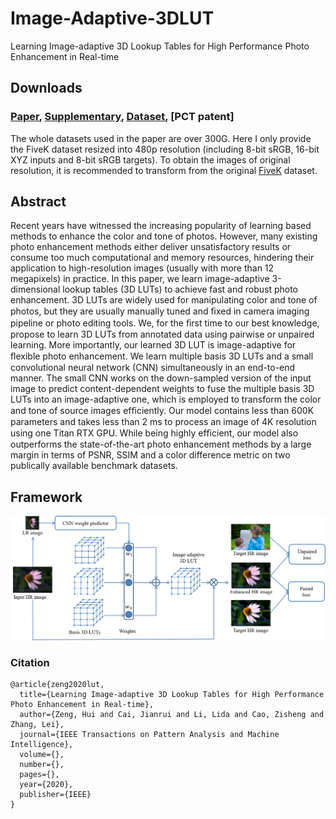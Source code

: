 # Image-Adaptive-3DLUT
Learning Image-adaptive 3D Lookup Tables for High Performance Photo Enhancement in Real-time

## Downloads
### [Paper](https://www4.comp.polyu.edu.hk/~cslzhang/paper/PAMI_LUT.pdf), [Supplementary](https://www4.comp.polyu.edu.hk/~cslzhang/paper/Supplement_LUT.pdf), [Dataset](https://connectpolyu-my.sharepoint.com/:f:/g/personal/16901447r_connect_polyu_hk/EqNGuQUKZe9Cv3fPG08OmGEBbHMUXey2aU03E21dFZwJyg?e=QNCMMZ), [PCT patent]
The whole datasets used in the paper are over 300G. Here I only provide the FiveK dataset resized into 480p resolution (including 8-bit sRGB, 16-bit XYZ inputs and 8-bit sRGB targets). To obtain the images of original resolution, it is recommended to transform from the original [FiveK](https://data.csail.mit.edu/graphics/fivek/) dataset. 

## Abstract
Recent years have witnessed the increasing popularity of learning based methods to enhance the color and tone of photos. However, many existing photo enhancement methods either deliver unsatisfactory results or consume too much computational and memory resources, hindering their application to high-resolution images (usually with more than 12 megapixels) in practice. In this paper, we learn image-adaptive 3-dimensional lookup tables (3D LUTs) to achieve fast and robust photo enhancement. 3D LUTs are widely used for manipulating color and tone of photos, but they are usually manually tuned and ﬁxed in camera imaging pipeline or photo editing tools. We, for the ﬁrst time to our best knowledge, propose to learn 3D LUTs from annotated data using pairwise or unpaired learning. More importantly, our learned 3D LUT is image-adaptive for ﬂexible photo enhancement. We learn multiple basis 3D LUTs and a small convolutional neural network (CNN) simultaneously in an end-to-end manner. The small CNN works on the down-sampled version of the input image to predict content-dependent weights to fuse the multiple basis 3D LUTs into an image-adaptive one, which is employed to transform the color and tone of source images efﬁciently. Our model contains less than 600K parameters and takes less than 2 ms to process an image of 4K resolution using one Titan RTX GPU. While being highly efﬁcient, our model also outperforms the state-of-the-art photo enhancement methods by a large margin in terms of PSNR, SSIM and a color difference metric on two publically available benchmark datasets. 

## Framework
<img src="figures/framework2.png" width="1024px"/> 


### Citation
```
@article{zeng2020lut,
  title={Learning Image-adaptive 3D Lookup Tables for High Performance Photo Enhancement in Real-time},
  author={Zeng, Hui and Cai, Jianrui and Li, Lida and Cao, Zisheng and Zhang, Lei},
  journal={IEEE Transactions on Pattern Analysis and Machine Intelligence},
  volume={},
  number={},
  pages={},
  year={2020},
  publisher={IEEE}
}
```
